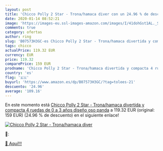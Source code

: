 ```yaml
---
layout: post
title: 'Chicco Polly 2 Star - Trona/hamaca diver con un 24.96 % de descuento'
date: 2020-01-14 08:52:21
image: 'https://images-eu.ssl-images-amazon.com/images/I/41dohGst1AL._SL200_.jpg'
comments: true
category: ofertas
author: ring
slug: 'B07573H3GC-es Chicco Polly 2 Star - Trona/hamaca divertida y compacta 4...'
tags: chicco
actualPrice: 119.32 EUR
currency: EUR
price: 119.32
comparePrice: 159 EUR
prodname: 'Chicco Polly 2 Star - Trona/hamaca divertida y compacta 4 ruedas  de 0 a 3 años  diseño oso panda'
country: 'es'
flag: '🇪🇸'
buyurl: 'https://www.amazon.es/dp/B07573H3GC/?tag=tolees-21'
descuento: '24.96'
average: '109.16'
---
```


En este momento está [Chicco Polly 2 Star - Trona/hamaca divertida y compacta 4 ruedas  de 0 a 3 años  diseño oso panda](https://www.amazon.es/dp/B07573H3GC/?tag=tolees-21) a 119.32 EUR (original: 159 EUR) (24.96 %  de descuento) en el siguiente enlace!

[![Chicco Polly 2 Star - Trona/hamaca diver](https://images-eu.ssl-images-amazon.com/images/I/41dohGst1AL._SL200_.jpg)](https://www.amazon.es/dp/B07573H3GC/?tag=tolees-21)

🔎:


[🛒 Aquí!!!](https://www.amazon.es/dp/B07573H3GC/?tag=tolees-21)
